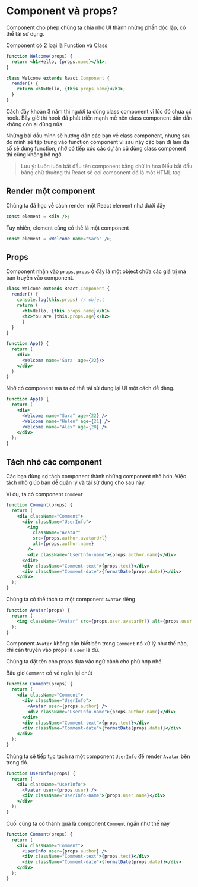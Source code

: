 # Component và props?

Component cho phép chúng ta chia nhỏ UI thành những phần độc lập, có thể tái sử dụng.

Component có 2 loại là Function và Class

```jsx
function Welcome(props) {
  return <h1>Hello, {props.name}</h1>;
}
```

```jsx
class Welcome extends React.Component {
  render() {
    return <h1>Hello, {this.props.name}</h1>;
  }
}
```

Cách đây khoản 3 năm thì người ta dùng class component vì lúc đó chưa có hook. Bây giờ thì hook đã phát triển mạnh mẽ nên class component dần dần không còn ai dùng nữa.

Những bài đầu mình sẽ hướng dẫn các bạn về class component, nhưng sau đó mình sẽ tập trung vào function component vì sau này các bạn đi làm đa số sẽ dùng function, nhỡ có tiếp xúc các dự án cũ dùng class component thì cũng không bỡ ngỡ.

> Lưu ý: Luôn luôn bắt đầu tên component bằng chữ in hoa
> Nếu bắt đầu bằng chữ thường thì React sẽ coi component đó là một HTML tag.

## Render một component

Chúng ta đã học về cách render một React element như dưới đây

```jsx
const element = <div />;
```

Tuy nhiên, element cũng có thể là một component

```jsx
const element = <Welcome name="Sara" />;
```

## Props

Component nhận vào `props`, `props` ở đây là một object chứa các giá trị mà bạn truyền vào component.

```jsx
class Welcome extends React.Component {
  render() {
    console.log(this.props) // object
    return (
      <h1>Hello, {this.props.name}</h1>
      <h2>You are {this.props.age}</h2>
      )
  }
}

function App() {
  return (
    <div>
      <Welcome name='Sara' age={22}/>
    </div>
  )
}
```

Nhờ có component mà ta có thể tái sử dụng lại UI một cách dễ dàng.

```jsx
function App() {
  return (
    <div>
      <Welcome name="Sara" age={22} />
      <Welcome name="Helen" age={21} />
      <Welcome name="Alex" age={20} />
    </div>
  );
}
```

## Tách nhỏ các component

Các bạn đừng sợ tách component thành những component nhỏ hơn. Việc tách nhỏ giúp bạn dễ quản lý và tái sử dụng cho sau này.

Ví dụ, ta có component `Comment`

```jsx
function Comment(props) {
  return (
    <div className="Comment">
      <div className="UserInfo">
        <img
          className="Avatar"
          src={props.author.avatarUrl}
          alt={props.author.name}
        />
        <div className="UserInfo-name">{props.author.name}</div>
      </div>
      <div className="Comment-text">{props.text}</div>
      <div className="Comment-date">{formatDate(props.date)}</div>
    </div>
  );
}
```

Chúng ta có thể tách ra một component `Avatar` riêng

```jsx
function Avatar(props) {
  return (
    <img className="Avatar" src={props.user.avatarUrl} alt={props.user.name} />
  );
}
```

Component `Avatar` không cần biết bên trong `Comment` nó xử lý như thế nào, chỉ cần truyền vào props là `user` là đủ.

Chúng ta đặt tên cho props dựa vào ngữ cảnh cho phù hợp nhé.

Bâu giờ `Comment` có vẻ ngắn lại chút

```jsx
function Comment(props) {
  return (
    <div className="Comment">
      <div className="UserInfo">
        <Avatar user={props.author} />
        <div className="UserInfo-name">{props.author.name}</div>
      </div>
      <div className="Comment-text">{props.text}</div>
      <div className="Comment-date">{formatDate(props.date)}</div>
    </div>
  );
}
```

Chúng ta sẽ tiếp tục tách ra một component `UserInfo` để render `Avatar` bên trong đó.

```jsx
function UserInfo(props) {
  return (
    <div className="UserInfo">
      <Avatar user={props.user} />
      <div className="UserInfo-name">{props.user.name}</div>
    </div>
  );
}
```

Cuối cùng ta có thành quả là component `Comment` ngắn như thế này

```jsx
function Comment(props) {
  return (
    <div className="Comment">
      <UserInfo user={props.author} />
      <div className="Comment-text">{props.text}</div>
      <div className="Comment-date">{formatDate(props.date)}</div>
    </div>
  );
}
```
